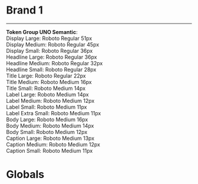 
# Brand 1

---

  
**Token Group UNO Semantic**:    
Display Large: Roboto Regular 51px  
Display Medium: Roboto Regular 45px  
Display Small: Roboto Regular 36px  
Headline Large: Roboto Regular 36px  
Headline Medium: Roboto Regular 32px  
Headline Small: Roboto Regular 28px  
Title Large: Roboto Regular 22px  
Title Medium: Roboto Medium 16px  
Title Small: Roboto Medium 14px  
Label Large: Roboto Medium 14px  
Label Medium: Roboto Medium 12px  
Label Small: Roboto Medium 11px  
Label Extra Small: Roboto Medium 11px  
Body Large: Roboto Medium 16px  
Body Medium: Roboto Medium 14px  
Body Small: Roboto Medium 12px  
Caption Large: Roboto Medium 13px  
Caption Medium: Roboto Medium 12px  
Caption Small: Roboto Medium 11px  


# Globals